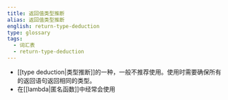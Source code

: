 ```yaml
---
title: 返回值类型推断
alias: 返回值类型推断
english: return-type-deduction
type: glossary
tags:
  - 词汇表
  - return-type-deduction
---
```


- [[type deduction|类型推断]]的一种，一般不推荐使用。使用时需要确保所有的返回语句返回相同的类型。
- 在[[lambda|匿名函数]]中经常会使用
